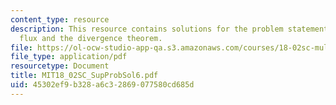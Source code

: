 ```yaml
---
content_type: resource
description: This resource contains solutions for the problem statements related to
  flux and the divergence theorem.
file: https://ol-ocw-studio-app-qa.s3.amazonaws.com/courses/18-02sc-multivariable-calculus-fall-2010/45302ef9b328a6c32869077580cd685d_MIT18_02SC_SupProbSol6.pdf
file_type: application/pdf
resourcetype: Document
title: MIT18_02SC_SupProbSol6.pdf
uid: 45302ef9-b328-a6c3-2869-077580cd685d
---
```


